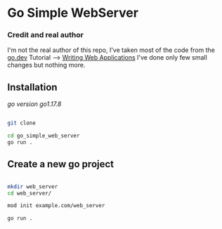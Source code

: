 Go Simple WebServer
==================

### Credit and real author 

I'm not the real author of this repo, I've taken most of the code from the [go.dev]() Tutorial --> [Writing Web Applications](https://go.dev/doc/articles/wiki/)
I've done only few small changes but nothing more.


Installation
------------

*go version go1.17.8*


```bash 

git clone 

cd go_simple_web_server
go run . 

```



Create a new go project
-----------------------


```bash 

mkdir web_server
cd web_server/

mod init example.com/web_server

go run .

```